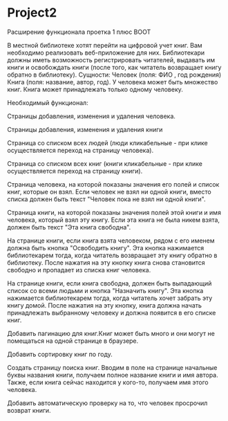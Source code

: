 # Project2
Расширение функционала проетка 1 плюс BOOT

В местной библиотеке хотят перейти на цифровой учет книг. Вам необходимо реализовать веб-приложение для них. Библиотекари должны иметь возможность регистрировать читателей, выдавать им книги и освобождать книги (после того, как читатель возвращает книгу обратно в библиотеку). Сущности: Человек (поля: ФИО , год рождения) Книга (поля: название, автор, год). У человека может быть множество книг. Книга может принадлежать только одному человеку.

Необходимый функционал:


Страницы добавления, изменения и удаления человека.

Страницы добавления, изменения и удаления книги

Страница со списком всех людей (люди кликабельные - при клике осуществляется переход на страницу человека).

Страница со списком всех книг (книги кликабельные - при клике осуществляется переход на страницу книги).

Страница человека, на которой показаны значения его полей и список книг, которые он взял. Если человек не взял ни одной книги, вместо списка должен быть текст "Человек пока не взял ни одной книги".

Страница книги, на которой показаны значения полей этой книги и имя человека, который взял эту книгу. Если эта книга не была никем взята, должен быть текст "Эта книга свободна".

На странице книги, если книга взята человеком, рядом с его именем должна быть кнопка "Освободить книгу". Эта кнопка нажимается библиотекарем тогда, когда читатель возвращает эту книгу обратно в библиотеку. После нажатия на эту кнопку книга снова становится свободно и пропадает из списка книг человека.

На странице книги, если книга свободна, должен быть выпадающий список со всеми людьми и кнопка "Назначить книгу". Эта кнопка нажимается библиотекарем тогда, когда читатель хочет забрать эту книгу домой. После нажатия на эту кнопку, книга должна начать принадлежать выбранному человеку и должна появится в его списке книг.

Добавить пагинацию для книг.Книг может быть много и они могут не помещаться на одной странице в
браузере. 

Добавить сортировку книг по году. 

Создать страницу поиска книг. Вводим в поле на странице начальные буквы
названия книги, получаем полное название книги и имя автора. Также, если
книга сейчас находится у кого-то, получаем имя этого человека.

Добавить автоматическую проверку на то, что человек просрочил возврат
книги.
